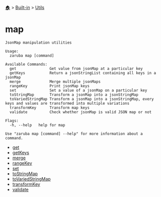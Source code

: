 <!--startTocHeader-->
[🏠](../../../README.md) > [Built-in](../../README.md) > [Utils](../README.md)
# map
<!--endTocHeader-->

```
JsonMap manipulation utilities

Usage:
  zaruba map [command]

Available Commands:
  get               Get value from jsonMap at a particular key
  getKeys           Return a jsonStringList containing all keys in a jsonMap
  merge             Merge multiple jsonMaps
  rangeKey          Print jsonMap keys
  set               Set a value of a jsonMap on a particular key
  toStringMap       Transform a jsonMap into a jsonStringMap
  toVariedStringMap Transform a jsonMap into a jsonStringMap, every keys and values are transformed into multiple variations
  transformKey      Transform map keys
  validate          Check whether jsonMap is valid JSON map or not

Flags:
  -h, --help   help for map

Use "zaruba map [command] --help" for more information about a command.

```

<!--startTocSubtopic-->
- [get](get.md)
- [getKeys](get-keys.md)
- [merge](merge.md)
- [rangeKey](range-key.md)
- [set](set.md)
- [toStringMap](to-string-map.md)
- [toVariedStringMap](to-varied-string-map.md)
- [transformKey](transform-key.md)
- [validate](validate.md)
<!--endTocSubtopic-->